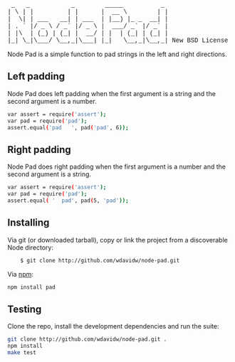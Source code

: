 
<pre style="font-family:courier">
 _   _           _        _____          _ 
| \ | |         | |      |  __ \        | |
|  \| | ___   __| | ___  | |__) |_ _  __| |
| . ` |/ _ \ / _` |/ _ \ |  ___/ _` |/ _` |
| |\  | (_) | (_| |  __/ | |  | (_| | (_| |
|_| \_|\___/ \__,_|\___| |_|   \__,_|\__,_| New BSD License
</pre>

Node Pad is a simple function to pad strings in the left and right directions.

Left padding
------------

Node Pad does left padding when the first argument is a string and the second 
argument is a number.

```bash
var assert = require('assert');
var pad = require('pad');
assert.equal('pad   ', pad('pad', 6));
```

Right padding
-------------

Node Pad does right padding when the first argument is a number and the second 
argument is a string.

```bash
var assert = require('assert');
var pad = require('pad');
assert.equal( '  pad', pad(5, 'pad'));
```

Installing
----------

Via git (or downloaded tarball), copy or link the project from a discoverable Node directory:

```bash
    $ git clone http://github.com/wdavidw/node-pad.git
```

Via [npm](http://github.com/isaacs/npm):

```bash
npm install pad
```

Testing
-------

Clone the repo, install the development dependencies and run the suite:

```bash
git clone http://github.com/wdavidw/node-pad.git .
npm install
make test
```
